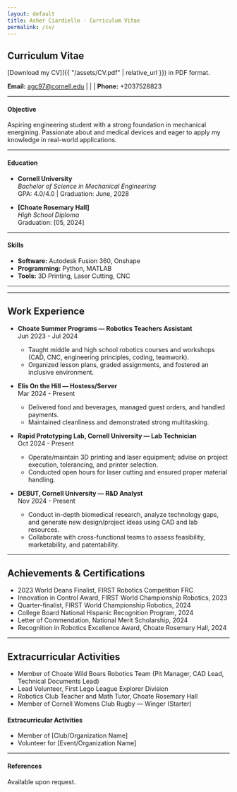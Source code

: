 ```yaml
---
layout: default
title: Asher Ciardiello - Curriculum Vitae
permalink: /cv/
---
```

## Curriculum Vitae

[Download my CV]({{ "/assets/CV.pdf" | relative_url }}) in PDF format.


**Email:** [agc97@cornell.edu](mailto:netID@cornell.edu) | | | **Phone:** +2037528823

---

#### Objective
Aspiring engineering student with a strong foundation in mechanical energining. Passionate about and medical devices and eager to apply my knowledge in real-world applications.

---

#### Education
- **Cornell University**  
  *Bachelor of Science in Mechanical Engineering*  
  GPA: 4.0/4.0 | Graduation: June, 2028

- **[Choate Rosemary Hall]**  
  *High School Diploma*  
  Graduation: [05, 2024]

---

#### Skills
- **Software:** Autodesk Fusion 360, Onshape
- **Programming:** Python, MATLAB  
- **Tools:** 3D Printing, Laser Cutting, CNC 

---
<!-- 
#### Projects
- **[Project Title]**:  
  *[Short Description]*  
  - Key Achievement 1  
  - Key Achievement 2  

- **[Project Title]**:  
  *[Short Description]*  
  - Key Achievement 1  
  - Key Achievement 2  
 -->

---
## Work Experience

- **Choate Summer Programs — Robotics Teachers Assistant**  
  Jun 2023 - Jul 2024  
  - Taught middle and high school robotics courses and workshops (CAD, CNC, engineering principles, coding, teamwork).
  - Organized lesson plans, graded assignments, and fostered an inclusive environment.

- **Elis On the Hill — Hostess/Server**  
  Mar 2024 - Present  
  - Delivered food and beverages, managed guest orders, and handled payments.  
  - Maintained cleanliness and demonstrated strong multitasking.

- **Rapid Prototyping Lab, Cornell University — Lab Technician**  
  Oct 2024 - Present  
  - Operate/maintain 3D printing and laser equipment; advise on project execution, tolerancing, and printer selection.
  - Conducted open hours for laser cutting and ensured proper material handling.

- **DEBUT, Cornell University — R&D Analyst**  
  Nov 2024 - Present  
  - Conduct in-depth biomedical research, analyze technology gaps, and generate new design/project ideas using CAD and lab resources.
  - Collaborate with cross-functional teams to assess feasibility, marketability, and patentability.

---

## Achievements & Certifications

- 2023 World Deans Finalist, FIRST Robotics Competition FRC
- Innovation in Control Award, FIRST World Championship Robotics, 2023
- Quarter-finalist, FIRST World Championship Robotics, 2024
- College Board National Hispanic Recognition Program, 2024
- Letter of Commendation, National Merit Scholarship, 2024
- Recognition in Robotics Excellence Award, Choate Rosemary Hall, 2024

---

## Extracurricular Activities

- Member of Choate Wild Boars Robotics Team (Pit Manager, CAD Lead, Technical Documents Lead)
- Lead Volunteer, First Lego League Explorer Division
- Robotics Club Teacher and Math Tutor, Choate Rosemary Hall
- Member of Cornell Womens Club Rugby — Winger (Starter)
  


#### Extracurricular Activities
- Member of [Club/Organization Name]  
- Volunteer for [Event/Organization Name]  

---

#### References
Available upon request.
